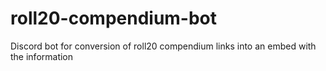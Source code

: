 # roll20-compendium-bot
Discord bot for conversion of roll20 compendium links into an embed with the information
